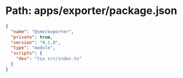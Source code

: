 # Path: apps/exporter/package.json

```json
{
  "name": "@sme/exporter",
  "private": true,
  "version": "0.1.0",
  "type": "module",
  "scripts": {
    "dev": "tsx src/index.ts"
  }
}
```
